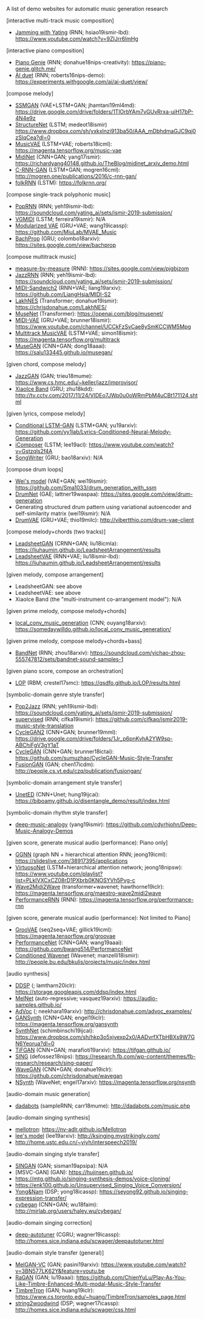 A list of demo websites for automatic music generation research

[interactive multi-track music composition]
* [Jamming with Yating](http://mac.citi.sinica.edu.tw/~yang/pub/ailabs19ismirlbd_2.pdf) (RNN; hsiao19ismir-lbd): https://www.youtube.com/watch?v=9ZIJrr6lmHg

[interactive piano composition]
* [Piano Genie](https://nips2018creativity.github.io/doc/pianogenie.pdf) (RNN; donahue18nips-creativity): https://piano-genie.glitch.me/
* [AI duet](https://nips.cc/Conferences/2016/Schedule?showEvent=6307) (RNN; roberts16nips-demo): https://experiments.withgoogle.com/ai/ai-duet/view/

[compose melody]
* [SSMGAN](https://drive.google.com/file/d/1Ol4Ym3KqUkjcfL_Yeu0It3BP7NFS2mor/view) (VAE+LSTM+GAN; jhamtani19ml4md): https://drive.google.com/drive/folders/1TlOrbYAm7vGUvRrxa-uiH17bP-4N4e9z
* [StructureNet](http://ismir2018.ircam.fr/doc/pdfs/126_Paper.pdf) (LSTM; medeot18ismir) https://www.dropbox.com/sh/yxkxlnzi913ba50/AAA_mDbhdmaGJC9qj0zSlqCea?dl=0
* [MusicVAE](https://arxiv.org/abs/1803.05428) (LSTM+VAE; roberts18icml): https://magenta.tensorflow.org/music-vae
* [MidiNet](https://arxiv.org/abs/1703.10847) (CNN+GAN; yang17ismir): https://richardyang40148.github.io/TheBlog/midinet_arxiv_demo.html
* [C-RNN-GAN](https://mogren.one/publications/2016/c-rnn-gan/mogren2016crnngan.pdf) (LSTM+GAN; mogren16cml): http://mogren.one/publications/2016/c-rnn-gan/
* [folkRNN](https://github.com/IraKorshunova/folk-rnn) (LSTM): https://folkrnn.org/

[compose single-track polyphonic music]
* [PopRNN](http://mac.citi.sinica.edu.tw/~yang/pub/ailabs19ismirlbd_1.pdf) (RNN; yeh19ismir-lbd): https://soundcloud.com/yating_ai/sets/ismir-2019-submission/
* [VGMIDI](http://www.lucasnferreira.com/papers/2019/ismir-learning.pdf) (LSTM; ferreira19ismir): N/A
* [Modularized VAE](https://arxiv.org/pdf/1811.00162.pdf) (GRU+VAE; wang19icassp): https://github.com/MiuLab/MVAE_Music
* [BachProp](https://arxiv.org/abs/1812.06669) (GRU; colombo18arxiv): https://sites.google.com/view/bachprop


[compose multitrack music]
* [measure-by-measure](https://openreview.net/forum?id=Hklk6xrYPB) (RNN): https://sites.google.com/view/pjgbjzom
* [JazzRNN](http://mac.citi.sinica.edu.tw/~yang/pub/ailabs19ismirlbd_1.pdf) (RNN; yeh19ismir-lbd): https://soundcloud.com/yating_ai/sets/ismir-2019-submission/
* [MIDI-Sandwich2](https://arxiv.org/pdf/1909.03522.pdf) (RNN+VAE; liang19arxiv): https://github.com/LiangHsia/MIDI-S2
* [LakhNES](https://arxiv.org/abs/1907.04868) (Transformer; donahue19ismir): https://chrisdonahue.com/LakhNES/
* [MuseNet](https://openai.com/blog/musenet/) (Transformer): https://openai.com/blog/musenet/
* [MIDI-VAE](https://arxiv.org/abs/1809.07600) (GRU+VAE; brunner18ismir): https://www.youtube.com/channel/UCCkFzSvCae8ySmKCCWM5Mpg
* [Multitrack MusicVAE](https://arxiv.org/abs/1806.00195) (LSTM+VAE; simon18ismir): https://magenta.tensorflow.org/multitrack
* [MuseGAN](https://arxiv.org/abs/1709.06298) (CNN+GAN; dong18aaai): https://salu133445.github.io/musegan/


[given chord, compose melody]
* [JazzGAN](http://musicalmetacreation.org/mume2018/proceedings/Trieu.pdf) (GAN; trieu18mume): https://www.cs.hmc.edu/~keller/jazz/improvisor/
* [XiaoIce Band](http://staff.ustc.edu.cn/~qiliuql/files/Publications/Hongyuan-Zhu-KDD2018.pdf) (GRU; zhu18kdd): http://tv.cctv.com/2017/11/24/VIDEo7JWp0u0oWRmPbM4uCBt171124.shtml


[given lyrics, compose melody]
* [Conditional LSTM-GAN](https://arxiv.org/pdf/1908.05551.pdf) (LSTM+GAN; yu19arxiv): https://github.com/yy1lab/Lyrics-Conditioned-Neural-Melody-Generation
* [iComposer](https://www.aclweb.org/anthology/N19-4015) (LSTM; lee19acl): https://www.youtube.com/watch?v=Gstzqls2f4A
* [SongWriter](https://arxiv.org/pdf/1809.04318.pdf) (GRU; bao18arxiv): N/A


[compose drum loops]
* [Wei's model](https://drive.google.com/file/d/1149HnGliYtl45Cjp9XwJadL_YHRLvq5F/view) (VAE+GAN; wei19ismir): https://github.com/Sma1033/drum_generation_with_ssm
* [DrumNet](https://arxiv.org/pdf/1908.00948.pdf) (GAE; lattner19waspaa): https://sites.google.com/view/drum-generation
* Generating structured drum pattern using variational autoencoder and self-similarity matrix (wei19ismir): N/A
* [DrumVAE](https://arxiv.org/abs/1902.03722) (GRU+VAE; thio19milc): http://vibertthio.com/drum-vae-client


[compose melody+chords (two tracks)]
* [LeadsheetGAN](https://arxiv.org/abs/1807.11161) (CRNN+GAN; liu18icmla): https://liuhaumin.github.io/LeadsheetArrangement/results
* [LeadsheetVAE](https://drive.google.com/file/d/10uGRGEI9IOfu_LyzDSG393fGhwUrEOi4/view) (RNN+VAE; liu18ismir-lbd): https://liuhaumin.github.io/LeadsheetArrangement/results


[given melody, compose arrangement]
* LeadsheetGAN: see above
* LeadsheetVAE: see above
* XiaoIce Band (the "multi-instrument co-arrangement model"): N/A


[given prime melody, compose melody+chords]
* [local_conv_music_generation](http://ouyangzhihao.com/wp-content/uploads/2018/12/MUSIC-GENERATION-WITH-LOCAL-CONNECTED-CONVOLUTIONAL-NEURAL-NETWORK.pdf) (CNN; ouyang18arxiv): https://somedaywilldo.github.io/local_conv_music_generation/


[given prime melody, compose melody+chords+bass]
* [BandNet](https://arxiv.org/abs/1812.07126) (RNN; zhou18arxiv): https://soundcloud.com/yichao-zhou-555747812/sets/bandnet-sound-samples-1 


[given piano score, compose an orchestration]
* [LOP](https://qsdfo.github.io/LOP/index.html) (RBM; crestel17smc): https://qsdfo.github.io/LOP/results.html


[symbolic-domain genre style transfer]
* [Pop2Jazz](http://mac.citi.sinica.edu.tw/~yang/pub/ailabs19ismirlbd_1.pdf) (RNN; yeh19ismir-lbd): https://soundcloud.com/yating_ai/sets/ismir-2019-submission/
* [supervised](https://arxiv.org/abs/1907.02265) (RNN; cífka19ismir): https://github.com/cifkao/ismir2019-music-style-translation
* [CycleGAN2](https://tik-old.ee.ethz.ch/file/0d41d7d657f1a65f65373c4797caaeac/Music_Genre_Transfer___ECML_MML_Workshop_CR.pdf) (CNN+GAN; brunner19mml): https://drive.google.com/drive/folders/1Jr_p6pnKvhA2YW9sp-ABChiFgV3gY1aT
* [CycleGAN](https://arxiv.org/pdf/1809.07575.pdf) (CNN+GAN; brunner18ictai): https://github.com/sumuzhao/CycleGAN-Music-Style-Transfer
* [FusionGAN](https://dac.cs.vt.edu/wp-content/uploads/2017/11/learning-to-fuse.pdf) (GAN; chen17icdm): http://people.cs.vt.edu/czq/publication/fusiongan/


[symbolic-domain arrangement style transfer]
* [UnetED](https://arxiv.org/abs/1905.13567) (CNN+Unet; hung19ijcai): https://biboamy.github.io/disentangle_demo/result/index.html


[symbolic-domain rhythm style transfer]
* [deep-music-analogy](https://arxiv.org/pdf/1906.03626.pdf) (yang19ismir): https://github.com/cdyrhjohn/Deep-Music-Analogy-Demos


[given score, generate musical audio (performance): Piano only]
* [GGNN](http://proceedings.mlr.press/v97/jeong19a/jeong19a.pdf) (graph NN + hierarchical attention RNN; jeong19icml): https://slideslive.com/38917395/applications
* [VirtuosoNet](https://nips2018creativity.github.io/doc/virtuosonet.pdf) (LSTM+hierarchical attention network; jeong18nipsw): https://www.youtube.com/playlist?list=PLkIVXCxCZ08rD1PXbrb0KNOSYVh5Pvg-c
* [Wave2Midi2Wave](https://arxiv.org/abs/1810.12247) (transformer+wavenet; hawthorne19iclr): https://magenta.tensorflow.org/maestro-wave2midi2wave
* [PerformanceRNN](https://magenta.tensorflow.org/performance-rnn) (RNN): https://magenta.tensorflow.org/performance-rnn


[given score, generate musical audio (performance): Not limited to Piano]
* [GrooVAE](https://magenta.tensorflow.org/groovae) (seq2seq+VAE; gillick19icml): https://magenta.tensorflow.org/groovae
* [PerformanceNet](https://arxiv.org/abs/1811.04357) (CNN+GAN; wang19aaai): https://github.com/bwang514/PerformanceNet
* [Conditioned Wavenet](https://archives.ismir.net/ismir2018/paper/000192.pdf) (Wavenet; manzelli18ismir): http://people.bu.edu/bkulis/projects/music/index.html


[audio synthesis]
* [DDSP](https://openreview.net/forum?id=B1x1ma4tDr) (; lamtharn20iclr): https://storage.googleapis.com/ddsp/index.html
* [MelNet](https://arxiv.org/pdf/1906.01083.pdf) (auto-regressive; vasquez19arxiv): https://audio-samples.github.io/
* [AdVoc](https://arxiv.org/abs/1904.07944) (; neekhara19arxiv): http://chrisdonahue.com/advoc_examples/
* [GANSynth](https://arxiv.org/abs/1902.08710) (CNN+GAN; engel19iclr): https://magenta.tensorflow.org/gansynth
* [SynthNet](https://www.ijcai.org/proceedings/2019/467) (schimbinschi19ijcai): https://www.dropbox.com/sh/hkp3o5xjyexp2x0/AADvrfXTbHBXs9W7GN6Yeorua?dl=0
* [TiFGAN](https://arxiv.org/abs/1902.04072) (CNN+GAN; marafioti19arxiv): https://tifgan.github.io/
* [SING](https://arxiv.org/abs/1810.09785) (defossez18nips): https://research.fb.com/wp-content/themes/fb-research/research/sing-paper/
* [WaveGAN](https://arxiv.org/abs/1802.04208) (CNN+GAN; donahue19iclr): https://github.com/chrisdonahue/wavegan
* [NSynth](https://arxiv.org/abs/1704.01279) (WaveNet; engel17arxiv): https://magenta.tensorflow.org/nsynth


[audio-domain music generation]
* [dadabots](https://arxiv.org/abs/1811.06633) (sampleRNN; carr18mume): http://dadabots.com/music.php


[audio-domain singing synthesis]
* [mellotron](https://arxiv.org/abs/1910.11997): https://nv-adlr.github.io/Mellotron
* [lee's model](https://arxiv.org/pdf/1908.01919.pdf) (lee19arxiv): http://ksinging.mystrikingly.com/
* http://home.ustc.edu.cn/~yiyh/interspeech2019/


[audio-domain singing style transfer]
* [SINGAN](https://www.researchgate.net/publication/336058156_SINGAN_Singing_Voice_Conversion_with_Generative_Adversarial_Networks) (GAN; sisman19apsipa): N/A
* [MSVC-GAN] (GAN): https://hujinsen.github.io/
* https://mtg.github.io/singing-synthesis-demos/voice-cloning/
* https://enk100.github.io/Unsupervised_Singing_Voice_Conversion/
* [Yong&Nam](https://seyong92.github.io/publications/yong_ICASSP_2018.pdf) (DSP; yong18icassp): https://seyong92.github.io/singing-expression-transfer/
* [cybegan](https://arxiv.org/pdf/1807.02254.pdf) (CNN+GAN; wu18faim): http://mirlab.org/users/haley.wu/cybegan/


[audio-domain singing correction]
* [deep-autotuner](https://arxiv.org/abs/1902.00956) (CGRU; wagner19icassp): http://homes.sice.indiana.edu/scwager/deepautotuner.html

[audio-domain style transfer (general)]
* [MelGAN-VC](https://arxiv.org/pdf/1910.03713.pdf) (GAN; pasini19arxiv): https://www.youtube.com/watch?v=3BN577LK62Y&feature=youtu.be
* [RaGAN](https://www.aaai.org/Papers/AAAI/2019/AAAI-LuC.2259.pdf) (GAN; lu19aaai): https://github.com/ChienYuLu/Play-As-You-Like-Timbre-Enhanced-Multi-modal-Music-Style-Transfer
* [TimbreTron](http://www.cs.toronto.edu/~huang/TimbreTron/pdf/TImbreTron_arxiv.pdf) (GAN; huang19iclr): https://www.cs.toronto.edu/~huang/TimbreTron/samples_page.html
* [string2woodwind](https://minjekim.com/papers/icassp2017_swager.pdf) (DSP; wagner17icassp): http://homes.sice.indiana.edu/scwager/css.html

